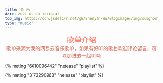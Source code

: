 ```yaml
---
title: 音 乐
date: 2021-02-08 13:16:47
top_img: https://cdn.jsdelivr.net/gh/Shenyan-Wu/BlogImages/img/subghost.jpeg
type: "music"
---
```


<center><font color=#FF654E size=5 face="黑体">歌单介绍</font></center>

<center><font color=#D7604E size=3 face="楷体">歌单来源为我的网易云音乐歌单，如果有好听的歌曲欢迎评论留言，可以加进去一起听呐</font></center>



 {% meting "6610096442" "netease" "playlist" %}

 {% meting "3173290963" "netease" "playlist" %}

